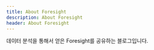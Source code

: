 ```yaml
---
title: About Foresight
description: About Foresight
header: About Foresight
---
```

데이터 분석을 통해서 얻은 Foresight를 공유하는 블로그입니다.


<!--break-->
